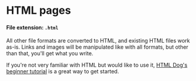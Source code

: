 
# HTML pages

#### File extension: `.html`

All other file formats are converted to HTML, and existing HTML files work as-is. Links and images will be manipulated like with all formats, but other than that, you'll get what you write.

If you're not very familiar with HTML but would like to use it, [HTML Dog's beginner tutorial](http://www.htmldog.com/guides/html/beginner/) is a great way to get started.
